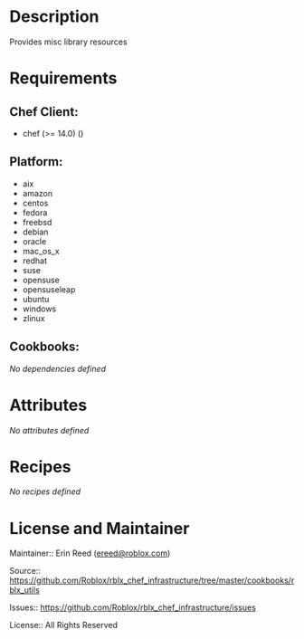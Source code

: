 # Description

Provides misc library resources

# Requirements


## Chef Client:

* chef (>= 14.0) ()

## Platform:

* aix
* amazon
* centos
* fedora
* freebsd
* debian
* oracle
* mac_os_x
* redhat
* suse
* opensuse
* opensuseleap
* ubuntu
* windows
* zlinux

## Cookbooks:

*No dependencies defined*

# Attributes

*No attributes defined*

# Recipes

*No recipes defined*

# License and Maintainer

Maintainer:: Erin Reed (<ereed@roblox.com>)

Source:: https://github.com/Roblox/rblx_chef_infrastructure/tree/master/cookbooks/rblx_utils

Issues:: https://github.com/Roblox/rblx_chef_infrastructure/issues

License:: All Rights Reserved
